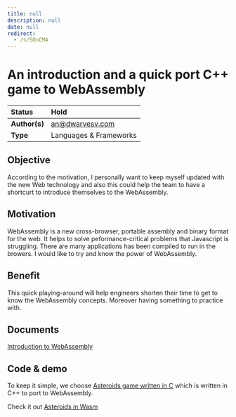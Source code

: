 ```yaml
---
title: null
description: null
date: null
redirect:
  - /s/SOoCMA
---
```


# An introduction and a quick port C++ game to WebAssembly

| Status        | Hold                   |
| :------------ | :--------------------- |
| **Author(s)** | an@dwarvesv.com        |
| **Type**      | Languages & Frameworks |

## Objective

According to the motivation, I personally want to keep myself updated with the new Web technology and also this could help the team to have a shortcurt to introduce themselves to the WebAssembly.

## Motivation

WebAssembly is a new cross-browser, portable assembly and binary format for the web. It helps to solve peformance-critical problems that Javascript is struggling. There are many applications has been compiled to run in the browers. I would like to try and know the power of WebAssembly.

## Benefit

This quick playing-around will help engineers shorten their time to get to know the WebAssembly concepts. Moreover having something to practice with.

## Documents

[Introduction to WebAssembly](/wasm.md)

## Code & demo

To keep it simple, we choose [Asteroids game written in C](https://github.com/flightcrank/asteroids) which is written in C++ to port to WebAssembly.

Check it out [Asteroids in Wasm](/wasm-asteroids)
